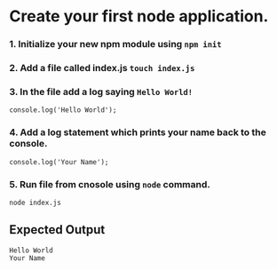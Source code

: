 # Create your first node application.

### 1. Initialize your new npm module using ```npm init```
### 2. Add a file called index.js ```touch index.js```
### 3. In the file add a log saying ```Hello World!```
```console.log('Hello World');```
### 4. Add a log statement which prints your name back to the console.
```console.log('Your Name');```
### 5. Run file from cnosole using ```node``` command.
```node index.js```

## Expected Output
```
Hello World
Your Name
```

